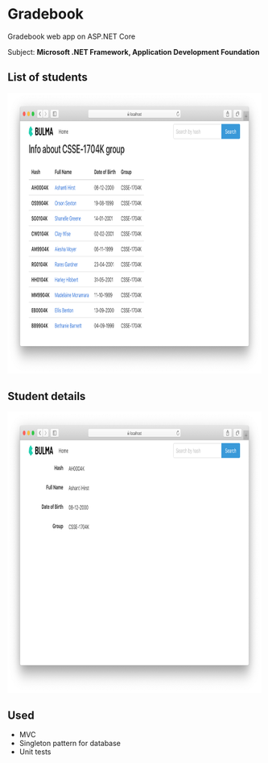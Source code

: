 # Gradebook
Gradebook web app on ASP.NET Core

Subject: __Microsoft .NET Framework, Application Development Foundation__

## List of students
<img src="https://github.com/nurtugan/Gradebook/blob/master/Screenshots/Screen%20Shot%202020-04-11%20at%201.14.13%20PM.png" alt="" width="853" height="558">

## Student details
<img src="https://github.com/nurtugan/Gradebook/blob/master/Screenshots/Screen%20Shot%202020-04-11%20at%201.14.21%20PM.png" alt="" width="853" height="558">

## Used
+ MVC
+ Singleton pattern for database
+ Unit tests
